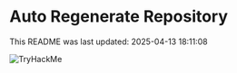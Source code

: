 # Auto Regenerate Repository

This README was last updated: 2025-04-13 18:11:08

 ![TryHackMe](https://tryhackme.com/badge/533634)